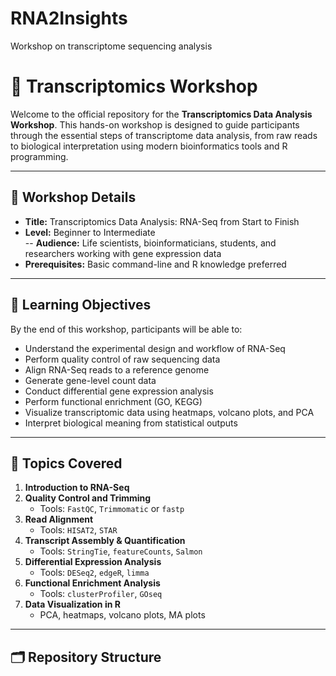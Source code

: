 # RNA2Insights
Workshop on transcriptome sequencing analysis 
# 🧬 Transcriptomics Workshop

Welcome to the official repository for the **Transcriptomics Data Analysis Workshop**. This hands-on workshop is designed to guide participants through the essential steps of transcriptome data analysis, from raw reads to biological interpretation using modern bioinformatics tools and R programming.

---

## 📅 Workshop Details

- **Title:** Transcriptomics Data Analysis: RNA-Seq from Start to Finish  
- **Level:** Beginner to Intermediate  
-- **Audience:** Life scientists, bioinformaticians, students, and researchers working with gene expression data  
- **Prerequisites:** Basic command-line and R knowledge preferred

---

## 🧾 Learning Objectives

By the end of this workshop, participants will be able to:

- Understand the experimental design and workflow of RNA-Seq
- Perform quality control of raw sequencing data
- Align RNA-Seq reads to a reference genome
- Generate gene-level count data
- Conduct differential gene expression analysis
- Perform functional enrichment (GO, KEGG)
- Visualize transcriptomic data using heatmaps, volcano plots, and PCA
- Interpret biological meaning from statistical outputs

---

## 🧰 Topics Covered

1. **Introduction to RNA-Seq**
2. **Quality Control and Trimming**
   - Tools: `FastQC`, `Trimmomatic` or `fastp`
3. **Read Alignment**
   - Tools: `HISAT2`, `STAR`
4. **Transcript Assembly & Quantification**
   - Tools: `StringTie`, `featureCounts`, `Salmon`
5. **Differential Expression Analysis**
   - Tools: `DESeq2`, `edgeR`, `limma`
6. **Functional Enrichment Analysis**
   - Tools: `clusterProfiler`, `GOseq`
7. **Data Visualization in R**
   - PCA, heatmaps, volcano plots, MA plots

---

## 🗂️ Repository Structure

